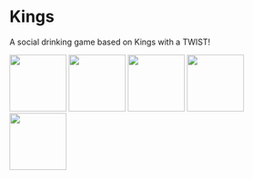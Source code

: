 # Kings
A social drinking game based on Kings with a TWIST!

<p float="left">
  <img src="![Google Pixel 4 XL Screenshot 0](https://user-images.githubusercontent.com/62396197/211593521-8a136d4e-acc5-400c-b06b-9f2e889d2a26.png)" width="100" />
  <img src="![Google Pixel 4 XL Screenshot 1](https://user-images.githubusercontent.com/62396197/211593556-cdba59b8-beca-48bc-a54f-97b7ec57ced8.png)" width="100" />
  <img src="![Google Pixel 4 XL Screenshot 2](https://user-images.githubusercontent.com/62396197/211593569-4210c606-dac4-42b4-8b8d-74378b5417de.png)" width="100" />
  <img src="![Google Pixel 4 XL Screenshot 3](https://user-images.githubusercontent.com/62396197/211593575-6377ee3f-e847-449b-ba6e-abae9ec678e1.png)" width="100" />
  <img src="![Google Pixel 4 XL Screenshot 4](https://user-images.githubusercontent.com/62396197/211593580-7ede2a93-0df8-43b6-8d5e-5931c092926a.png)" width="100" />

</p>







